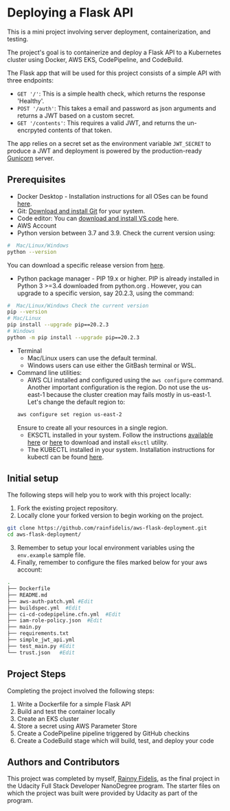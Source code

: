 # Deploying a Flask API

This is a mini project involving server deployment, containerization, and testing. 

The project's goal is to containerize and deploy a Flask API to a Kubernetes cluster using Docker, AWS EKS, CodePipeline, and CodeBuild.

The Flask app that will be used for this project consists of a simple API with three endpoints:

- `GET '/'`: This is a simple health check, which returns the response 'Healthy'. 
- `POST '/auth'`: This takes a email and password as json arguments and returns a JWT based on a custom secret.
- `GET '/contents'`: This requires a valid JWT, and returns the un-encrpyted contents of that token. 

The app relies on a secret set as the environment variable `JWT_SECRET` to produce a JWT and deployment is powered by the production-ready [Gunicorn](https://gunicorn.org/) server.



## Prerequisites

* Docker Desktop - Installation instructions for all OSes can be found <a href="https://docs.docker.com/install/" target="_blank">here</a>.
* Git: <a href="https://git-scm.com/downloads" target="_blank">Download and install Git</a> for your system. 
* Code editor: You can <a href="https://code.visualstudio.com/download" target="_blank">download and install VS code</a> here.
* AWS Account
* Python version between 3.7 and 3.9. Check the current version using:
```bash
#  Mac/Linux/Windows 
python --version
```
You can download a specific release version from <a href="https://www.python.org/downloads/" target="_blank">here</a>.

* Python package manager - PIP 19.x or higher. PIP is already installed in Python 3 >=3.4 downloaded from python.org . However, you can upgrade to a specific version, say 20.2.3, using the command:
```bash
#  Mac/Linux/Windows Check the current version
pip --version
# Mac/Linux
pip install --upgrade pip==20.2.3
# Windows
python -m pip install --upgrade pip==20.2.3
```
* Terminal
   * Mac/Linux users can use the default terminal.
   * Windows users can use either the GitBash terminal or WSL. 
* Command line utilities:
  * AWS CLI installed and configured using the `aws configure` command. Another important configuration is the region. Do not use the us-east-1 because the cluster creation may fails mostly in us-east-1. Let's change the default region to:
  ```bash
  aws configure set region us-east-2  
  ```
  Ensure to create all your resources in a single region. 
  * EKSCTL installed in your system. Follow the instructions [available here](https://docs.aws.amazon.com/eks/latest/userguide/eksctl.html#installing-eksctl) or <a href="https://eksctl.io/introduction/#installation" target="_blank">here</a> to download and install `eksctl` utility. 
  * The KUBECTL installed in your system. Installation instructions for kubectl can be found <a href="https://kubernetes.io/docs/tasks/tools/install-kubectl/" target="_blank">here</a>. 


## Initial setup

The following steps will help you to work with this project locally:

1. Fork the existing project repository.
2. Locally clone your forked version to begin working on the project.
```bash
git clone https://github.com/rainfidelis/aws-flask-deployment.git
cd aws-flask-deployment/
```
3. Remember to setup your local environment variables using the `env.example` sample file.
4. Finally, remember to configure the files marked below for your aws account:
```bash
.
├── Dockerfile 
├── README.md
├── aws-auth-patch.yml #Edit
├── buildspec.yml  #Edit
├── ci-cd-codepipeline.cfn.yml  #Edit
├── iam-role-policy.json  #Edit
├── main.py
├── requirements.txt
├── simple_jwt_api.yml
├── test_main.py #Edit
└── trust.json   #Edit
```

     
## Project Steps

Completing the project involved the following steps:

1. Write a Dockerfile for a simple Flask API
2. Build and test the container locally
3. Create an EKS cluster
4. Store a secret using AWS Parameter Store
5. Create a CodePipeline pipeline triggered by GitHub checkins
6. Create a CodeBuild stage which will build, test, and deploy your code


## Authors and Contributors

This project was completed by myself, [Rainny Fidelis](https://github.com/rainfidelis), as the final project in the Udacity Full Stack Developer NanoDegree program. The starter files on which the project was built were provided by Udacity as part of the program.
